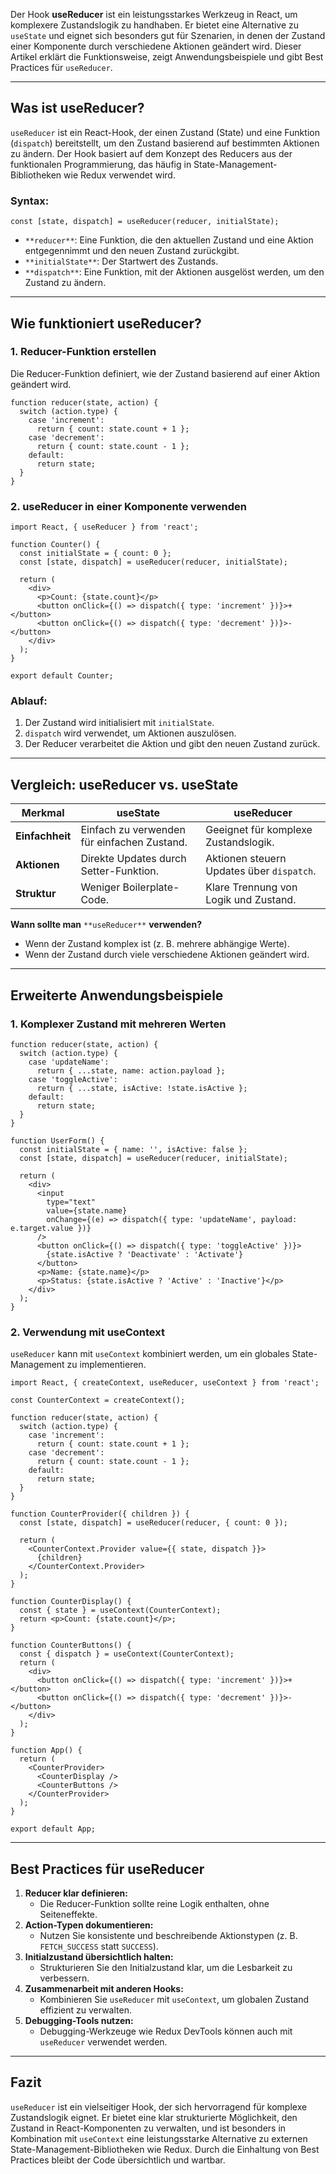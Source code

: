 Der Hook **useReducer** ist ein leistungsstarkes Werkzeug in React, um komplexere Zustandslogik zu handhaben. Er bietet eine Alternative zu `useState` und eignet sich besonders gut für Szenarien, in denen der Zustand einer Komponente durch verschiedene Aktionen geändert wird. Dieser Artikel erklärt die Funktionsweise, zeigt Anwendungsbeispiele und gibt Best Practices für `useReducer`.

---
## **Was ist useReducer?**

`useReducer` ist ein React-Hook, der einen Zustand (State) und eine Funktion (`dispatch`) bereitstellt, um den Zustand basierend auf bestimmten Aktionen zu ändern. Der Hook basiert auf dem Konzept des Reducers aus der funktionalen Programmierung, das häufig in State-Management-Bibliotheken wie Redux verwendet wird.
### **Syntax:**
```
const [state, dispatch] = useReducer(reducer, initialState);
```
- `**reducer**`: Eine Funktion, die den aktuellen Zustand und eine Aktion entgegennimmt und den neuen Zustand zurückgibt.    
- `**initialState**`: Der Startwert des Zustands.    
- `**dispatch**`: Eine Funktion, mit der Aktionen ausgelöst werden, um den Zustand zu ändern.
    
---
## **Wie funktioniert useReducer?**
### **1. Reducer-Funktion erstellen**
Die Reducer-Funktion definiert, wie der Zustand basierend auf einer Aktion geändert wird.
```
function reducer(state, action) {
  switch (action.type) {
    case 'increment':
      return { count: state.count + 1 };
    case 'decrement':
      return { count: state.count - 1 };
    default:
      return state;
  }
}
```
### **2. useReducer in einer Komponente verwenden**
```
import React, { useReducer } from 'react';

function Counter() {
  const initialState = { count: 0 };
  const [state, dispatch] = useReducer(reducer, initialState);

  return (
    <div>
      <p>Count: {state.count}</p>
      <button onClick={() => dispatch({ type: 'increment' })}>+</button>
      <button onClick={() => dispatch({ type: 'decrement' })}>-</button>
    </div>
  );
}

export default Counter;
```
### **Ablauf:**
1. Der Zustand wird initialisiert mit `initialState`.    
2. `dispatch` wird verwendet, um Aktionen auszulösen.    
3. Der Reducer verarbeitet die Aktion und gibt den neuen Zustand zurück.
    
---
## **Vergleich: useReducer vs. useState**

| **Merkmal**     | **useState**                                | **useReducer**                            |
| --------------- | ------------------------------------------- | ----------------------------------------- |
| **Einfachheit** | Einfach zu verwenden für einfachen Zustand. | Geeignet für komplexe Zustandslogik.      |
| **Aktionen**    | Direkte Updates durch Setter-Funktion.      | Aktionen steuern Updates über `dispatch`. |
| **Struktur**    | Weniger Boilerplate-Code.                   | Klare Trennung von Logik und Zustand.     |
**Wann sollte man** `**useReducer**` **verwenden?**
- Wenn der Zustand komplex ist (z. B. mehrere abhängige Werte).    
- Wenn der Zustand durch viele verschiedene Aktionen geändert wird.
    
---
## **Erweiterte Anwendungsbeispiele**
### **1. Komplexer Zustand mit mehreren Werten**
```
function reducer(state, action) {
  switch (action.type) {
    case 'updateName':
      return { ...state, name: action.payload };
    case 'toggleActive':
      return { ...state, isActive: !state.isActive };
    default:
      return state;
  }
}

function UserForm() {
  const initialState = { name: '', isActive: false };
  const [state, dispatch] = useReducer(reducer, initialState);

  return (
    <div>
      <input
        type="text"
        value={state.name}
        onChange={(e) => dispatch({ type: 'updateName', payload: e.target.value })}
      />
      <button onClick={() => dispatch({ type: 'toggleActive' })}>
        {state.isActive ? 'Deactivate' : 'Activate'}
      </button>
      <p>Name: {state.name}</p>
      <p>Status: {state.isActive ? 'Active' : 'Inactive'}</p>
    </div>
  );
}
```
### **2. Verwendung mit useContext**
`useReducer` kann mit `useContext` kombiniert werden, um ein globales State-Management zu implementieren.
```
import React, { createContext, useReducer, useContext } from 'react';

const CounterContext = createContext();

function reducer(state, action) {
  switch (action.type) {
    case 'increment':
      return { count: state.count + 1 };
    case 'decrement':
      return { count: state.count - 1 };
    default:
      return state;
  }
}

function CounterProvider({ children }) {
  const [state, dispatch] = useReducer(reducer, { count: 0 });

  return (
    <CounterContext.Provider value={{ state, dispatch }}>
      {children}
    </CounterContext.Provider>
  );
}

function CounterDisplay() {
  const { state } = useContext(CounterContext);
  return <p>Count: {state.count}</p>;
}

function CounterButtons() {
  const { dispatch } = useContext(CounterContext);
  return (
    <div>
      <button onClick={() => dispatch({ type: 'increment' })}>+</button>
      <button onClick={() => dispatch({ type: 'decrement' })}>-</button>
    </div>
  );
}

function App() {
  return (
    <CounterProvider>
      <CounterDisplay />
      <CounterButtons />
    </CounterProvider>
  );
}

export default App;
```

---
## **Best Practices für useReducer**
1. **Reducer klar definieren:**    
    - Die Reducer-Funktion sollte reine Logik enthalten, ohne Seiteneffekte.        
2. **Action-Typen dokumentieren:**    
    - Nutzen Sie konsistente und beschreibende Aktionstypen (z. B. `FETCH_SUCCESS` statt `SUCCESS`).        
3. **Initialzustand übersichtlich halten:**    
    - Strukturieren Sie den Initialzustand klar, um die Lesbarkeit zu verbessern.        
4. **Zusammenarbeit mit anderen Hooks:**    
    - Kombinieren Sie `useReducer` mit `useContext`, um globalen Zustand effizient zu verwalten.        
5. **Debugging-Tools nutzen:**    
    - Debugging-Werkzeuge wie Redux DevTools können auch mit `useReducer` verwendet werden.
        
---
## **Fazit**
`useReducer` ist ein vielseitiger Hook, der sich hervorragend für komplexe Zustandslogik eignet. Er bietet eine klar strukturierte Möglichkeit, den Zustand in React-Komponenten zu verwalten, und ist besonders in Kombination mit `useContext` eine leistungsstarke Alternative zu externen State-Management-Bibliotheken wie Redux. Durch die Einhaltung von Best Practices bleibt der Code übersichtlich und wartbar.